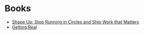 # Books

- [Shape Up: Stop Running in Circles and Ship Work that Matters](https://basecamp.com/shapeup/webbook)
- [Getting Real](https://basecamp.com/gettingreal)
